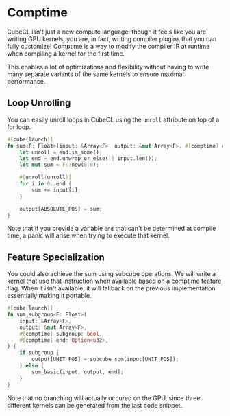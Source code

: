 # Comptime

CubeCL isn't just a new compute language: though it feels like you are writing GPU kernels, you are,
in fact, writing compiler plugins that you can fully customize! Comptime is a way to modify the
compiler IR at runtime when compiling a kernel for the first time.

This enables a lot of optimizations and flexibility without having to write many separate variants
of the same kernels to ensure maximal performance.

## Loop Unrolling

You can easily unroll loops in CubeCL using the `unroll` attribute on top of a for loop.

```rust
#[cube(launch)]
fn sum<F: Float>(input: &Array<F>, output: &mut Array<F>, #[comptime] end: Option<u32>) {
    let unroll = end.is_some();
    let end = end.unwrap_or_else(|| input.len());
    let mut sum = F::new(0.0);

    #[unroll(unroll)]
    for i in 0..end {
        sum += input[i];
    }

    output[ABSOLUTE_POS] = sum;
}
```

Note that if you provide a variable `end` that can't be determined at compile time, a panic will
arise when trying to execute that kernel.

## Feature Specialization

You could also achieve the sum using subcube operations. We will write a kernel that use that
instruction when available based on a comptime feature flag. When it isn't available, it will
fallback on the previous implementation essentially making it portable.

```rust
#[cube(launch)]
fn sum_subgroup<F: Float>(
    input: &Array<F>,
    output: &mut Array<F>,
    #[comptime] subgroup: bool,
    #[comptime] end: Option<u32>,
) {
    if subgroup {
        output[UNIT_POS] = subcube_sum(input[UNIT_POS]);
    } else {
        sum_basic(input, output, end);
    }
}
```

Note that no branching will actually occured on the GPU, since three different kernels can be
generated from the last code snippet.

